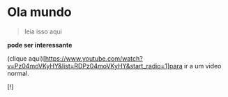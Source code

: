 # Ola mundo

> leia isso aqui

**pode ser interessante**

(clique aqui)[https://www.youtube.com/watch?v=Pz04moVKyHY&list=RDPz04moVKyHY&start_radio=1]para ir a um video normal.

[!]